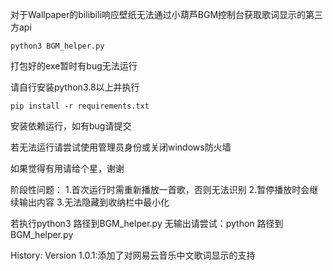 对于Wallpaper的bilibili响应壁纸无法通过小葫芦BGM控制台获取歌词显示的第三方api

```
python3 BGM_helper.py
```

打包好的exe暂时有bug无法运行

请自行安装python3.8以上并执行
```
pip install -r requirements.txt

```
安装依赖运行，如有bug请提交

若无法运行请尝试使用管理员身份或关闭windows防火墙

如果觉得有用请给个星，谢谢

阶段性问题：
1.首次运行时需重新播放一首歌，否则无法识别
2.暂停播放时会继续输出内容
3.无法隐藏到收纳栏中最小化



若执行python3 路径到BGM_helper.py  无输出请尝试：python 路径到BGM_helper.py


History:
Version 1.0.1:添加了对网易云音乐中文歌词显示的支持